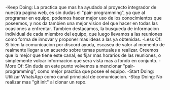 -Keep Doing: La practica que mas ha ayudado al proyecto integrador de nuestra pagina web, es sin dudas el "pair-programming", ya que al programar en equipo, podemos hacer mejor uso de los conocimientos que poseemos, y nos da tambien una mejor vision del que hacer en todas las ocasiones a enfrentar. Tambien destacamos, la busqueda de informacion individual de cada miembro del equipo, que luego llevamos a las reuniones como forma de innovar y proponer mas ideas a las ya obtenidas.
-Less Of: Si bien la comunicacion por discord ayuda, escasea de valor al momento de realmente llegar a un acuerdo sobre temas puntuales a realizar. Creemos que lo mejor que tiene este canal, es fijar mas horarios de las reuniones, o simplemente volcar informacion que sera vista mas a fondo en conjunto.
-More Of: Sin duda en este punto volvemos a mencionar "pair-programming", como mejor practica que posee el equipo. 
-Start Doing: Utilizar WhatsApp como canal principial de comunicacion.
-Stop Doing: No realizar mas "git init" al clonar un repo.